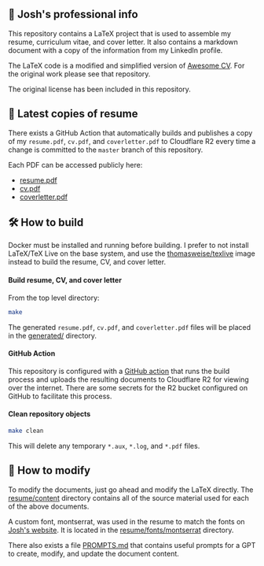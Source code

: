## 💼 Josh's professional info

This repository contains a LaTeX project that is used to assemble my resume, curriculum vitae, and cover letter. It also contains a markdown document with a copy of the information from my LinkedIn profile.

The LaTeX code is a modified and simplified version of [Awesome CV](https://github.com/posquit0/Awesome-CV). For the original work please see that repository. 

The original license has been included in this repository.

## 📃 Latest copies of resume

There exists a GitHub Action that automatically builds and publishes a copy of my `resume.pdf`, `cv.pdf`, and `coverletter.pdf` to Cloudflare R2 every time a change is committed to the `master` branch of this repository.

Each PDF can be accessed publicly here:

* [resume.pdf](https://r2.ijosh.com/resume.pdf)
* [cv.pdf](https://r2.ijosh.com/cv.pdf)
* [coverletter.pdf](https://r2.ijosh.com/coverletter.pdf)

## 🛠️ How to build

Docker must be installed and running before building. I prefer to not install LaTeX/TeX Live on the base system, and use the [thomasweise/texlive](https://github.com/thomasWeise/docker-texlive) image instead to build the resume, CV, and cover letter.

#### Build resume, CV, and cover letter

From the top level directory:

```bash
make
```

The generated `resume.pdf`, `cv.pdf`, and `coverletter.pdf` files will be placed in the [generated/](generated/) directory.

#### GitHub Action

This repository is configured with a [GitHub action](.github/workflows/main.yml) that runs the build process and uploads the resulting documents to Cloudflare R2 for viewing over the internet. There are some secrets for the R2 bucket configured on GitHub to facilitate this process. 

#### Clean repository objects

```bash
make clean
```

This will delete any temporary `*.aux`, `*.log`, and `*.pdf` files.

## 📝 How to modify

To modify the documents, just go ahead and modify the LaTeX directly. The [resume/content](resume/content/) directory contains all of the source material used for each of the above documents. 

A custom font, montserrat, was used in the resume to match the fonts on [Josh's website](https://ijosh.com). It is located in the [resume/fonts/montserrat](resume/fonts/montserrat/) directory.

There also exists a file [PROMPTS.md](PROMPTS.md) that contains useful prompts for a GPT to create, modify, and update the document content.
